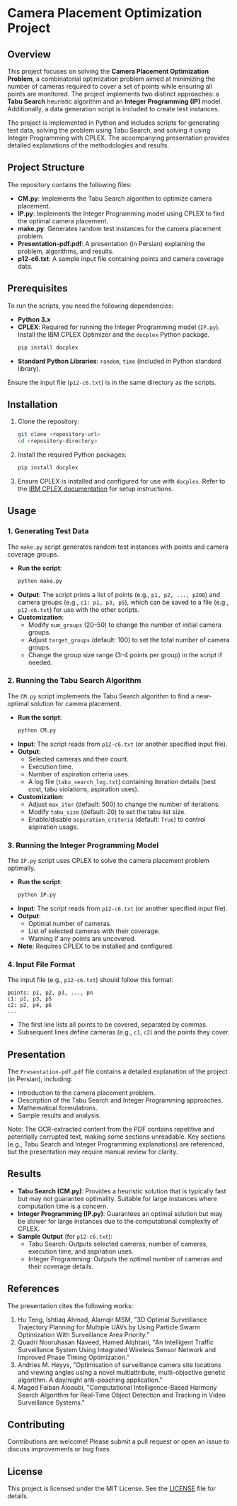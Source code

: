 # Camera Placement Optimization Project

## Overview
This project focuses on solving the **Camera Placement Optimization Problem**, a combinatorial optimization problem aimed at minimizing the number of cameras required to cover a set of points while ensuring all points are monitored. The project implements two distinct approaches: a **Tabu Search** heuristic algorithm and an **Integer Programming (IP)** model. Additionally, a data generation script is included to create test instances.

The project is implemented in Python and includes scripts for generating test data, solving the problem using Tabu Search, and solving it using Integer Programming with CPLEX. The accompanying presentation provides detailed explanations of the methodologies and results.

## Project Structure
The repository contains the following files:
- **CM.py**: Implements the Tabu Search algorithm to optimize camera placement.
- **IP.py**: Implements the Integer Programming model using CPLEX to find the optimal camera placement.
- **make.py**: Generates random test instances for the camera placement problem.
- **Presentation-pdf.pdf**: A presentation (in Persian) explaining the problem, algorithms, and results.
- **p12-c6.txt**: A sample input file containing points and camera coverage data.

## Prerequisites
To run the scripts, you need the following dependencies:
- **Python 3.x**
- **CPLEX**: Required for running the Integer Programming model (`IP.py`). Install the IBM CPLEX Optimizer and the `docplex` Python package.
  ```bash
  pip install docplex
  ```
- **Standard Python Libraries**: `random`, `time` (included in Python standard library).

Ensure the input file (`p12-c6.txt`) is in the same directory as the scripts.

## Installation
1. Clone the repository:
   ```bash
   git clone <repository-url>
   cd <repository-directory>
   ```
2. Install the required Python packages:
   ```bash
   pip install docplex
   ```
3. Ensure CPLEX is installed and configured for use with `docplex`. Refer to the [IBM CPLEX documentation](https://www.ibm.com/docs/en/cplex) for setup instructions.

## Usage

### 1. Generating Test Data
The `make.py` script generates random test instances with points and camera coverage groups.
- **Run the script**:
  ```bash
  python make.py
  ```
- **Output**: The script prints a list of points (e.g., `p1, p2, ..., p200`) and camera groups (e.g., `c1: p1, p3, p5`), which can be saved to a file (e.g., `p12-c6.txt`) for use with the other scripts.
- **Customization**:
  - Modify `num_groups` (20–50) to change the number of initial camera groups.
  - Adjust `target_groups` (default: 100) to set the total number of camera groups.
  - Change the group size range (3–4 points per group) in the script if needed.

### 2. Running the Tabu Search Algorithm
The `CM.py` script implements the Tabu Search algorithm to find a near-optimal solution for camera placement.
- **Run the script**:
  ```bash
  python CM.py
  ```
- **Input**: The script reads from `p12-c6.txt` (or another specified input file).
- **Output**:
  - Selected cameras and their count.
  - Execution time.
  - Number of aspiration criteria uses.
  - A log file (`tabu_search_log.txt`) containing iteration details (best cost, tabu violations, aspiration uses).
- **Customization**:
  - Adjust `max_iter` (default: 500) to change the number of iterations.
  - Modify `tabu_size` (default: 20) to set the tabu list size.
  - Enable/disable `aspiration_criteria` (default: `True`) to control aspiration usage.

### 3. Running the Integer Programming Model
The `IP.py` script uses CPLEX to solve the camera placement problem optimally.
- **Run the script**:
  ```bash
  python IP.py
  ```
- **Input**: The script reads from `p12-c6.txt` (or another specified input file).
- **Output**:
  - Optimal number of cameras.
  - List of selected cameras with their coverage.
  - Warning if any points are uncovered.
- **Note**: Requires CPLEX to be installed and configured.

### 4. Input File Format
The input file (e.g., `p12-c6.txt`) should follow this format:
```
points: p1, p2, p3, ..., pn
c1: p1, p3, p5
c2: p2, p4, p6
...
```
- The first line lists all points to be covered, separated by commas.
- Subsequent lines define cameras (e.g., `c1`, `c2`) and the points they cover.

## Presentation
The `Presentation-pdf.pdf` file contains a detailed explanation of the project (in Persian), including:
- Introduction to the camera placement problem.
- Description of the Tabu Search and Integer Programming approaches.
- Mathematical formulations.
- Sample results and analysis.

Note: The OCR-extracted content from the PDF contains repetitive and potentially corrupted text, making some sections unreadable. Key sections (e.g., Tabu Search and Integer Programming explanations) are referenced, but the presentation may require manual review for clarity.

## Results
- **Tabu Search (CM.py)**: Provides a heuristic solution that is typically fast but may not guarantee optimality. Suitable for large instances where computation time is a concern.
- **Integer Programming (IP.py)**: Guarantees an optimal solution but may be slower for large instances due to the computational complexity of CPLEX.
- **Sample Output** (for `p12-c6.txt`):
  - Tabu Search: Outputs selected cameras, number of cameras, execution time, and aspiration uses.
  - Integer Programming: Outputs the optimal number of cameras and their coverage details.

## References
The presentation cites the following works:
1. Hu Teng, Ishtiaq Ahmad, Alamqir MSM, "3D Optimal Surveillance Trajectory Planning for Multiple UAVs by Using Particle Swarm Optimization With Surveillance Area Priority."
2. Quadri Nooruhasan Naveed, Hamed Alqhtani, "An Intelligent Traffic Surveillance System Using Integrated Wireless Sensor Network and Improved Phase Timing Optimization."
3. Andries M. Heyys, "Optimisation of surveillance camera site locations and viewing angles using a novel multiattribute, multi-objective genetic algorithm. A day/night anti-poaching application."
4. Maged Faiban Aloaubi, "Computational Intelligence-Based Harmony Search Algorithm for Real-Time Object Detection and Tracking in Video Surveillance Systems."

## Contributing
Contributions are welcome! Please submit a pull request or open an issue to discuss improvements or bug fixes.

## License
This project is licensed under the MIT License. See the [LICENSE](LICENSE) file for details.